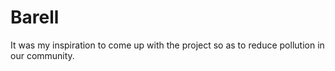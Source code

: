 # Barell
It was my inspiration to come up with the project so as to reduce pollution in our community.
